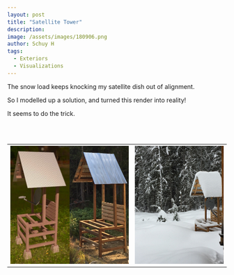 ```yaml
---
layout: post
title: "Satellite Tower"
description: 
image: /assets/images/180906.png
author: Schuy H
tags: 
  - Exteriors
  - Visualizations
---
```


The snow load keeps knocking my satellite dish out of alignment. 

So I modelled up a solution, and turned this render into reality!

It seems to do the trick.

<br />
<br />

<table>
  <tr>
    <th style="text-align: right;">
      <img src="/assets/images/180906A.jpeg" style="max-height: 500px;">
    </th>
    <th style="text-align: left;">
      <img src="/assets/images/180906B.jpg" style="max-height: 500px;">
    </th>
  </tr>
</table>

<!--- Image examples: secondary, full width

![Placeholder](/assets/images/171208.jpeg)

![Placeholder](/assets/images/171208.jpeg#full) 

---> 